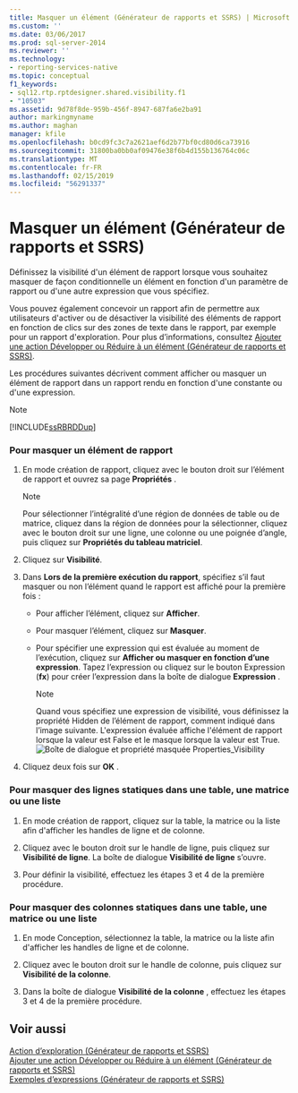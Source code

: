 ```yaml
---
title: Masquer un élément (Générateur de rapports et SSRS) | Microsoft Docs
ms.custom: ''
ms.date: 03/06/2017
ms.prod: sql-server-2014
ms.reviewer: ''
ms.technology:
- reporting-services-native
ms.topic: conceptual
f1_keywords:
- sql12.rtp.rptdesigner.shared.visibility.f1
- "10503"
ms.assetid: 9d78f8de-959b-456f-8947-687fa6e2ba91
author: markingmyname
ms.author: maghan
manager: kfile
ms.openlocfilehash: b0cd9fc3c7a2621aef6d2b77bf0cd80d6ca73916
ms.sourcegitcommit: 31800ba0bb0af09476e38f6b4d155b136764c06c
ms.translationtype: MT
ms.contentlocale: fr-FR
ms.lasthandoff: 02/15/2019
ms.locfileid: "56291337"
---
```

# <a name="hide-an-item-report-builder-and-ssrs"></a>Masquer un élément (Générateur de rapports et SSRS)
  Définissez la visibilité d'un élément de rapport lorsque vous souhaitez masquer de façon conditionnelle un élément en fonction d'un paramètre de rapport ou d'une autre expression que vous spécifiez.  
  
 Vous pouvez également concevoir un rapport afin de permettre aux utilisateurs d'activer ou de désactiver la visibilité des éléments de rapport en fonction de clics sur des zones de texte dans le rapport, par exemple pour un rapport d'exploration. Pour plus d’informations, consultez [Ajouter une action Développer ou Réduire à un élément &#40;Générateur de rapports et SSRS&#41;](../report-design/add-an-expand-or-collapse-action-to-an-item-report-builder-and-ssrs.md).  
  
 Les procédures suivantes décrivent comment afficher ou masquer un élément de rapport dans un rapport rendu en fonction d'une constante ou d'une expression.  
  
> [!NOTE]  
>  [!INCLUDE[ssRBRDDup](../../includes/ssrbrddup-md.md)]  
  
### <a name="to-hide-a-report-item"></a>Pour masquer un élément de rapport  
  
1.  En mode création de rapport, cliquez avec le bouton droit sur l’élément de rapport et ouvrez sa page **Propriétés** .  
  
    > [!NOTE]  
    >  Pour sélectionner l’intégralité d’une région de données de table ou de matrice, cliquez dans la région de données pour la sélectionner, cliquez avec le bouton droit sur une ligne, une colonne ou une poignée d’angle, puis cliquez sur **Propriétés du tableau matriciel**.  
  
2.  Cliquez sur **Visibilité**.  
  
3.  Dans **Lors de la première exécution du rapport**, spécifiez s’il faut masquer ou non l’élément quand le rapport est affiché pour la première fois :  
  
    -   Pour afficher l’élément, cliquez sur **Afficher**.  
  
    -   Pour masquer l’élément, cliquez sur **Masquer**.  
  
    -   Pour spécifier une expression qui est évaluée au moment de l’exécution, cliquez sur **Afficher ou masquer en fonction d’une expression**. Tapez l’expression ou cliquez sur le bouton Expression (**fx**) pour créer l’expression dans la boîte de dialogue **Expression** .  
  
        > [!NOTE]  
        >  Quand vous spécifiez une expression de visibilité, vous définissez la propriété Hidden de l’élément de rapport, comment indiqué dans l’image suivante. L'expression évaluée affiche l'élément de rapport lorsque la valeur est False et le masque lorsque la valeur est True.   
        > ![Boîte de dialogue et propriété masquée Properties_Visibility](../media/hiddenproperty-propertiesvisibility.png "Boîte de dialogue et propriété masquée Properties_Visibility")  
  
4.  Cliquez deux fois sur **OK** .  
  
### <a name="to-hide-static-rows-in-a-table-matrix-or-list"></a>Pour masquer des lignes statiques dans une table, une matrice ou une liste  
  
1.  En mode création de rapport, cliquez sur la table, la matrice ou la liste afin d'afficher les handles de ligne et de colonne.  
  
2.  Cliquez avec le bouton droit sur le handle de ligne, puis cliquez sur **Visibilité de ligne**. La boîte de dialogue **Visibilité de ligne** s’ouvre.  
  
3.  Pour définir la visibilité, effectuez les étapes 3 et 4 de la première procédure.  
  
### <a name="to-hide-static-columns-in-a-table-matrix-or-list"></a>Pour masquer des colonnes statiques dans une table, une matrice ou une liste  
  
1.  En mode Conception, sélectionnez la table, la matrice ou la liste afin d'afficher les handles de ligne et de colonne.  
  
2.  Cliquez avec le bouton droit sur le handle de colonne, puis cliquez sur **Visibilité de la colonne**.  
  
3.  Dans la boîte de dialogue **Visibilité de la colonne** , effectuez les étapes 3 et 4 de la première procédure.  
  
## <a name="see-also"></a>Voir aussi  
 [Action d’exploration &#40;Générateur de rapports et SSRS&#41;](../report-design/drilldown-action-report-builder-and-ssrs.md)   
 [Ajouter une action Développer ou Réduire à un élément &#40;Générateur de rapports et SSRS&#41;](../report-design/add-an-expand-or-collapse-action-to-an-item-report-builder-and-ssrs.md)   
 [Exemples d’expressions &#40;Générateur de rapports et SSRS&#41;](../report-design/expression-examples-report-builder-and-ssrs.md)  
  
  
